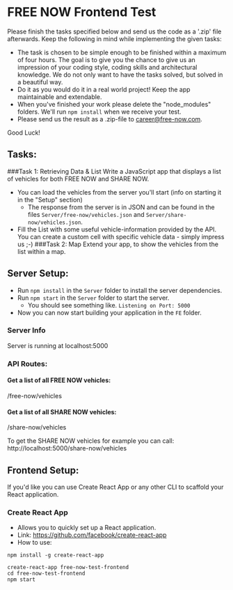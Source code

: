 # FREE NOW Frontend Test
Please finish the tasks specified below and send us the code as a '.zip' file afterwards.
Keep the following in mind while implementing the given tasks:
- The task is chosen to be simple enough to be finished within a maximum of four hours.
  The goal is to give you the chance to give us an impression of your coding style, coding skills and architectural knowledge.
  We do not only want to have the tasks solved, but solved in a beautiful way.
- Do it as you would do it in a real world project! Keep the app maintainable and extendable.
- When you've finished your work please delete the "node_modules" folders. We'll run `npm install` when we receive your test.
- Please send us the result as a .zip-file to career@free-now.com.

Good Luck!

## Tasks:
###Task 1: Retrieving Data & List
Write a JavaScript app that displays a list of vehicles for both FREE NOW and SHARE NOW.
- You can load the vehicles from the server you'll start (info on starting it in the "Setup" section)
    - The response from the server is in JSON and can be found in the files `Server/free-now/vehicles.json` and `Server/share-now/vehicles.json`.
- Fill the List with some useful vehicle-information provided by the API. You can create a custom cell with specific vehicle data - simply impress us ;-)
###Task 2: Map
Extend your app, to show the vehicles from the list within a map.


## Server Setup:
- Run `npm install` in the `Server` folder to install the server dependencies.
- Run `npm start` in the `Server` folder to start the server.
    - You should see something like. `Listening on Port: 5000`
- Now you can now start building your application in the `FE` folder.


### Server Info
Server is running at localhost:5000

### API Routes:

#### Get a list of all FREE NOW vehicles:
/free-now/vehicles

#### Get a list of all SHARE NOW vehicles:
/share-now/vehicles

To get the SHARE NOW vehicles for example you can call: http://localhost:5000/share-now/vehicles


## Frontend Setup:
If you'd like you can use Create React App or any other CLI to scaffold your React application.

### Create React App
* Allows you to quickly set up a React application.
* Link: https://github.com/facebook/create-react-app
* How to use:

```
npm install -g create-react-app

create-react-app free-now-test-frontend
cd free-now-test-frontend
npm start
```
